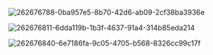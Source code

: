 
![262676788-0ba957e5-8b70-42d6-ab09-2cf38ba3936e](https://github.com/SajalJana2004/TimesNews/assets/145244794/569724ea-8727-4936-a839-26d42d13098f) 

![262676811-6dda119b-1b3f-4637-91a4-314b85eda214](https://github.com/SajalJana2004/TimesNews/assets/145244794/b59cdca7-61d7-494b-a870-f6ef26eda16b)

![262676840-6e7186fa-9c05-4705-b568-8326cc99c17f](https://github.com/SajalJana2004/TimesNews/assets/145244794/542c00cb-f875-4141-a332-1a4a76f4ad6a)
